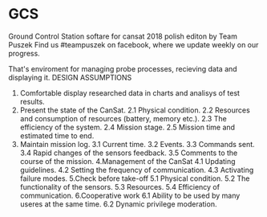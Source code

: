 # GCS
Ground Control Station softare for cansat 2018 polish editon by Team Puszek 
   Find us #teampuszek on facebook, where we update weekly on our progress.


 That's enviroment for managing probe processes, recieving data and displaying it. 
                         DESIGN ASSUMPTIONS

  1. Comfortable display researched data in charts and analisys of test results.
  2. Present the state of the CanSat. 
     2.1 Physical condition.
     2.2 Resources and consumption of resources (battery, memory etc.).
     2.3 The efficiency of the system. 
     2.4 Mission stage.
     2.5 Mission time and estimated time to end.
  3. Maintain mission log.
     3.1 Current time.
     3.2 Events.
     3.3 Commands sent.
     3.4 Rapid changes of the sensors feedback.
     3.5 Comments to the course of the mission.
 4.Management of the CanSat
     4.1 Updating guidelines.
     4.2 Setting the frequency of communication.
     4.3 Activating failure modes.
 5.Check before take-off
     5.1 Physical condition.
     5.2 The functionality of the sensors.
     5.3 Resources.
     5.4 Efficiency of communication.
 6.Cooperative work
   6.1 Ability to be used by many useres at the same time.
   6.2 Dynamic privilege moderation.

